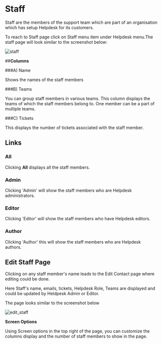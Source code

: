 # Staff

Staff are the members of the support team which are part of an organisation which has setup Helpdesk for its customers.

To reach to Staff page click on Staff menu item under Helpdesk menu.The staff page will look similar to the screenshot below:

![staff](https://cloud.githubusercontent.com/assets/8191145/8430727/3b4552e4-1f51-11e5-8d85-071b81ed855c.png)

##**Columns**

###A) Name

Shows the names of the staff members

###B) Teams

You can group staff members in various teams. This column displays the teams of which the staff members belong to. One member can be a part of multiple teams.

###C) Tickets

This displays the number of tickets associated with the staff member.

##  Links

### All

Clicking **All** displays all the staff members.

### Admin

Clicking 'Admin' will show the staff members who are Helpdesk administrators.

### Editor

Clicking 'Editor' will show the staff members who have Helpdesk editors.

### Author

Clicking 'Author' this will show the staff members who are Helpdesk authors.



## Edit Staff Page

Clicking on any staff member's name leads to the Edit Contact page where editing could be done.

Here Staff's name, emails, tickets, Helpdesk Role, Teams are displayed and could be updated by Heldpesk Admin or Editor.

The page looks similar to the screenshot below

![edit_staff](https://cloud.githubusercontent.com/assets/8191145/8431560/05f9f23c-1f58-11e5-9f2f-318aa389d1cb.png)


**Screen Options**

Using Screen options in the top right of the page, you can customize the columns display and the number of staff members to show in the page.


